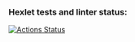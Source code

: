 ### Hexlet tests and linter status:
[![Actions Status](https://github.com/Apollinaria777/qa-engineer-project-84/actions/workflows/hexlet-check.yml/badge.svg)](https://github.com/Apollinaria777/qa-engineer-project-84/actions)